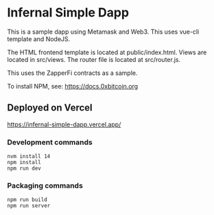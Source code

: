 # Infernal Simple Dapp 

This is a sample dapp using Metamask and Web3.  This uses vue-cli template and NodeJS.   

The HTML frontend template is located at public/index.html.   Views are located in src/views.  The router file is located at src/router.js.  

This uses the ZapperFi contracts as a sample. 

To install NPM, see:
https://docs.0xbitcoin.org 


## Deployed on Vercel
https://infernal-simple-dapp.vercel.app/


### Development commands
```
nvm install 14
npm install
npm run dev
```

### Packaging commands
```
npm run build
npm run server
```
